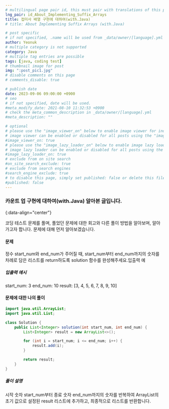 ```yaml
---
# multilingual page pair id, this must pair with translations of this page. (This name must be unique)
lng_pair: id_About_Implementing_Suffix_Arrays
title: 접미사 배열 구현에 대하여(with.Java)
# title: About Implementing Suffix Arrays (with.Java)

# post specific
# if not specified, .name will be used from _data/owner/[language].yml
author: Yeonuk
# multiple category is not supported
category: Java
# multiple tag entries are possible
tags: [java, coding test]
# thumbnail image for post
img: ":post_pic1.jpg"
# disable comments on this page
# comments_disable: true

# publish date
date: 2023-09-06 09:00:00 +0900
# seo
# if not specified, date will be used.
#meta_modify_date: 2021-08-10 11:32:53 +0900
# check the meta_common_description in _data/owner/[language].yml
#meta_description: ""

# optional
# please use the "image_viewer_on" below to enable image viewer for individual pages or posts (_posts/ or [language]/_posts folders).
# image viewer can be enabled or disabled for all posts using the "image_viewer_posts: true" setting in _data/conf/main.yml.
#image_viewer_on: true
# please use the "image_lazy_loader_on" below to enable image lazy loader for individual pages or posts (_posts/ or [language]/_posts folders).
# image lazy loader can be enabled or disabled for all posts using the "image_lazy_loader_posts: true" setting in _data/conf/main.yml.
#image_lazy_loader_on: true
# exclude from on site search
#on_site_search_exclude: true
# exclude from search engines
#search_engine_exclude: true
# to disable this page, simply set published: false or delete this file
#published: false
---
```


<!-- outline-start -->

### 카운트 업 구현에 대하여(with.Java) 알아본 글입니다.

{:data-align="center"}

<!-- outline-end -->

코딩 테스트 문제를 풀며, 풀었던 문제에 대한 회고와 다른 풀이 방법을 알아보며, 알아가고자 합니다.
문제에 대해 먼저 알아보겠습니다.

#### 문제

정수 start_num와 end_num가 주어질 때, start_num부터 end_num까지의 숫자를 차례로 담은 리스트를 return하도록 solution 함수를 완성해주세요.입출력 예

##### 입출력 예시

start_num: 3
end_num: 10
result: [3, 4, 5, 6, 7, 8, 9, 10]

<!-- | i   | arr[i] | stk     |
| --- | ------ | ------- |
| 0   | 1      | []      |
| 1   | 4      | [1]     | -->

#### 문제에 대한 나의 풀이

```java
import java.util.ArrayList;
import java.util.List;

class Solution {
    public List<Integer> solution(int start_num, int end_num) {
        List<Integer> result = new ArrayList<>();

        for (int i = start_num; i <= end_num; i++) {
            result.add(i);
        }

        return result;
    }
}
```

##### 풀이 설명

시작 숫자 start_num부터 종료 숫자 end_num까지의 숫자를 반복하여 ArrayList의 초기 값으로 설정된 result 리스트에 추가하고, 최종적으로 리스트를 반환합니다.

